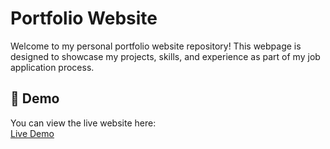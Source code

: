 # Portfolio Website

Welcome to my personal portfolio website repository! This webpage is designed to showcase my projects, skills, and experience as part of my job application process.

## 🚀 Demo

You can view the live website here:  
[Live Demo](https://carlosfc-ds.github.io/)
